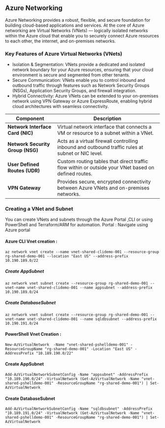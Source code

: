 ## Azure Networking 
Azure Networking provides a robust, flexible, and secure foundation for building cloud-based applications and services. At the core of Azure networking are Virtual Networks (VNets) — logically isolated networks within the Azure cloud that enable you to securely connect Azure resources to each other, the internet, and on-premises networks.

### Key Features of Azure Virtual Networks (VNets)
* Isolation & Segmentation: VNets provide a dedicated and isolated network boundary for your Azure resources, ensuring that your cloud environment is secure and segmented from other tenants.
* Secure Communication: VNets enable you to control inbound and outbound traffic through features such as Network Security Groups (NSGs), Application Security Groups, and firewall integration.
* Hybrid Connectivity: Azure VNets can be extended to your on-premises network using VPN Gateway or Azure ExpressRoute, enabling hybrid cloud architectures with seamless connectivity.

| Component                        | Description                                                                                         |
| -------------------------------- | --------------------------------------------------------------------------------------------------- |
| **Network Interface Card (NIC)** | Virtual network interface that connects a VM or resource to a subnet within a VNet.                 |
| **Network Security Group (NSG)** | Acts as a virtual firewall controlling inbound and outbound traffic rules at subnet or NIC level.   |
| **User Defined Routes (UDR)**    | Custom routing tables that direct traffic flow within or outside your VNet based on defined routes. |
| **VPN Gateway**                  | Provides secure, encrypted connectivity between Azure VNets and on-premises networks.               |

### Creating a VNet and Subnet
You can create VNets and subnets through the Azure Portal ,CLI or using PowerShell and Terraform/ARM for automation.
Portal : Navigate using Azure portal  

#### Azure CLI Vnet creation :  
`az network vnet create --name vnet-shared-clidemo-001 --resource-group rg-shared-demo-001 --location "East US" --address-prefix 10.190.189.0/22`   

##### Create AppSubnet
`az network vnet subnet create --resource-group rg-shared-demo-001 --vnet-name vnet-shared-clidemo-001 --name appsubnet --address-prefix 10.190.189.0/24`

##### Create DatabaseSubnet
`az network vnet subnet create --resource-group rg-shared-demo-001 --vnet-name vnet-shared-clidemo-001 --name sqldbsubnet --address-prefix 10.190.191.0/24`

#### PowerShell Vnet Creation :   
` New-AzVirtualNetwork  -Name "vnet-shared-pshelldemo-001" -ResourceGroupName "rg-shared-demo-001" -Location "East US" -AddressPrefix "10.189.190.0/22" `

#### Create AppSubnet
`Add-AzVirtualNetworkSubnetConfig -Name "appsubnet" -AddressPrefix "10.189.190.0/24" -VirtualNetwork (Get-AzVirtualNetwork -Name "vnet-shared-pshelldemo-001" -ResourceGroupName "rg-shared-demo-001") | Set-AzVirtualNetwork`

#### Create DatabaseSubnet
`Add-AzVirtualNetworkSubnetConfig -Name "sqldbsubnet" -AddressPrefix "10.189.191.0/24" -VirtualNetwork (Get-AzVirtualNetwork -Name "vnet-shared-pshelldemo-001" -ResourceGroupName "rg-shared-demo-001") | Set-AzVirtualNetwork`

 
